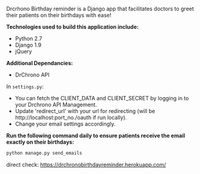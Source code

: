 
Drcrhono Birthday reminder is a Django app that facilitates doctors to greet their patients on their birthdays with ease!

**Technologies used to build this application include:**
* Python 2.7
* Django 1.9
* jQuery

**Additional Dependancies:**
* DrChrono API

In `settings.py`:
* You can fetch the CLIENT_DATA and CLIENT_SECRET by logging in to your Drchrono API Management.
* Update 'redirect_url' with your url for redirecting (will be http://localhost:port_no./oauth if run locally).
* Change your email settings accordingly.


**Run the following command daily to ensure patients receive the email exactly on their birthdays:**
```sh
python manage.py send_emails
```      
 
 
direct check: https://drchronobirthdayreminder.herokuapp.com/
      

